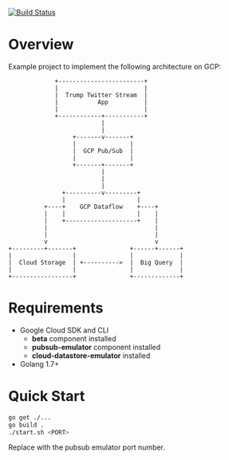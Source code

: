 [![Build Status](https://travis-ci.org/serinth/gcp-twitter-stream.svg?branch=master)](https://travis-ci.org/serinth/gcp-twitter-stream)
# Overview

Example project to implement the following architecture on GCP:
```
             +------------------------+
             |                        |
             |  Trump Twitter Stream  |
             |           App          |
             |                        |
             +------------+-----------+
                          |
                          |
                  +-------v-------+
                  |               |
                  |  GCP Pub/Sub  |
                  |               |
                  +-------+-------+
                          |
                          |
                          |
               +----------v---------+
               |                    |
          +----+    GCP Dataflow    +----+
          |    |                    |    |
          |    +--------------------+    |
          |                              |
          |                              |
          v                              v
+---------+-------+               +------+------+
|                 |               |             |
|  Cloud Storage  | +---------->  |  Big Query  |
|                 |               |             |
+-----------------+               +-------------+
```

# Requirements

- Google Cloud SDK and CLI
  - **beta** component installed
  - **pubsub-emulator** component installed
  - **cloud-datastore-emulator** installed
- Golang 1.7+

# Quick Start

```bash
go get ./...
go build .
./start.sh <PORT>
```

Replace <PORT> with the pubsub emulator port number.